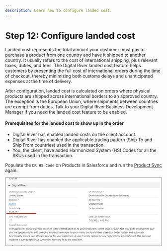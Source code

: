 ```yaml
---
description: Learn how to configure landed cost.
---
```


# Step 12: Configure landed cost

Landed cost represents the total amount your customer must pay to purchase a product from one country and have it shipped to another country. It usually refers to the cost of international shipping, plus relevant taxes, duties, and fees. The Digital River landed cost feature helps customers by presenting the full cost of international orders during the time of checkout, thereby minimizing both customs delays and unanticipated expenses at the time of delivery.

After configuration, landed cost is calculated on orders where physical products are shipped across international borders to an approved country. The exception is the European Union, where shipments between countries are exempt from duties. Talk to your Digital River Business Development Manager if you need the landed cost feature to be enabled.

#### Prerequisites for the landed cost to show up in the order

* Digital River has enabled landed costs on the client account.
* Digital River has enabled the applicable trading pattern (Ship To and Ship From countries) used in the transaction.
* You, the client, have added Harmonized System (HS) Codes for all the SKUs used in the transaction.

Populate the `DR HS Code` on Products in Salesforce and run the [Product Sync](step-8-configure-and-synchronize-the-products.md#product-synchronization) again.

![](<../.gitbook/assets/Populate HS code.jpg>)
